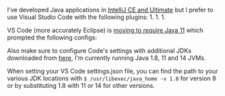 I've developed Java applications in [IntelliJ CE and Ultimate](https://www.jetbrains.com/idea/download/#section=mac) but I prefer to use Visual Studio Code with the following plugins:
1. 
1.
1. 

VS Code (more accurately Eclipse) is [moving to require Java 11](https://github.com/redhat-developer/vscode-java/wiki/JDK-Requirements#jdk11.requirement) which prompted the following configs:

Also make sure to configure Code's settings with additional JDKs downloaded from [here](https://adoptopenjdk.net/?variant=openjdk11&jvmVariant=hotspot), I'm currently running Java 1.8, 11 and 14 JVMs.

When setting your VS Code settings.json file, you can find the path to your various JDK locations with `$ /usr/libexec/java_home -v 1.8` for version 8 or by substituting 1.8 with 11 or 14 for other versions.

